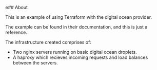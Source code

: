 e## About

This is an example of using Terraform with the digital ocean provider.

The example can be found in their documentation, and this is just a reference.

The infrastructure created comprises of: 
 - Two nginx servers running on basic digital ocean droplets. 
 - A haproxy which recieves incoming requests and load balances between the servers.

